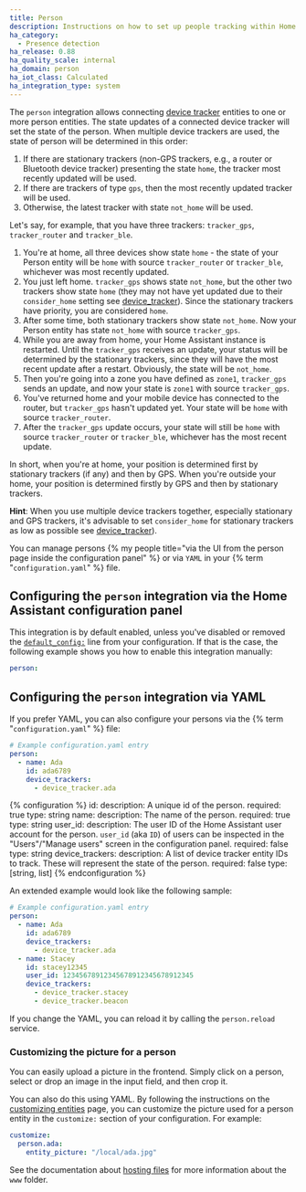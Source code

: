 ```yaml
---
title: Person
description: Instructions on how to set up people tracking within Home Assistant.
ha_category:
  - Presence detection
ha_release: 0.88
ha_quality_scale: internal
ha_domain: person
ha_iot_class: Calculated
ha_integration_type: system
---
```


The `person` integration allows connecting [device tracker](/integrations/device_tracker/) entities to one or more person entities. The state updates of a connected device tracker will set the state of the person. When multiple device trackers are used, the state of person will be determined in this order:

1. If there are stationary trackers (non-GPS trackers, e.g., a router or Bluetooth device tracker) presenting the state `home`, the tracker most recently updated will be used.
2. If there are trackers of type `gps`, then the most recently updated tracker will be used.
3. Otherwise, the latest tracker with state `not_home` will be used.

Let's say, for example, that you have three trackers: `tracker_gps`, `tracker_router` and `tracker_ble`.

1. You're at home, all three devices show state `home` - the state of your Person entity will be `home` with source `tracker_router` or `tracker_ble`, whichever was most recently updated.
2. You just left home. `tracker_gps` shows state `not_home`, but the other two trackers show state `home` (they may not have yet updated due to their `consider_home` setting see [device_tracker](/integrations/device_tracker/#configuring-a-device_tracker-platform)). Since the stationary trackers have priority, you are considered `home`.
3. After some time, both stationary trackers show state `not_home`. Now your Person entity has state `not_home` with source `tracker_gps`.
4. While you are away from home, your Home Assistant instance is restarted. Until the `tracker_gps` receives an update, your status will be determined by the stationary trackers, since they will have the most recent update after a restart. Obviously, the state will be `not_home`.
5. Then you're going into a zone you have defined as `zone1`, `tracker_gps` sends an update, and now your state is `zone1` with source `tracker_gps`.
6. You've returned home and your mobile device has connected to the router, but `tracker_gps` hasn't updated yet. Your state will be `home` with source `tracker_router`.
7. After the `tracker_gps` update occurs, your state will still be `home` with source `tracker_router` or `tracker_ble`, whichever has the most recent update.

In short, when you're at home, your position is determined first by stationary trackers (if any) and then by GPS. When you're outside your home, your position is determined firstly by GPS and then by stationary trackers.

**Hint**: When you use multiple device trackers together, especially stationary and GPS trackers, it's advisable to set `consider_home` for stationary trackers as low as possible see [device_tracker](/integrations/device_tracker/#configuring-a-device_tracker-platform)).

You can manage persons {% my people title="via the UI from the person page inside the configuration panel" %}  or via `YAML` in your {% term "`configuration.yaml`" %} file.

## Configuring the `person` integration via the Home Assistant configuration panel

This integration is by default enabled, unless you've disabled or removed the [`default_config:`](/integrations/default_config/) line from your configuration. If that is the case, the following example shows you how to enable this integration manually:

```yaml
person:
```

## Configuring the `person` integration via YAML

If you prefer YAML, you can also configure your persons via the {% term "`configuration.yaml`" %} file:

```yaml
# Example configuration.yaml entry
person:
  - name: Ada
    id: ada6789
    device_trackers:
      - device_tracker.ada
```

{% configuration %}
  id:
    description: A unique id of the person.
    required: true
    type: string
  name:
    description: The name of the person.
    required: true
    type: string
  user_id:
    description: The user ID of the Home Assistant user account for the person. `user_id` (aka `ID`) of users can be inspected in the "Users"/"Manage users" screen in the configuration panel.
    required: false
    type: string
  device_trackers:
    description: A list of device tracker entity IDs to track. These will represent the state of the person.
    required: false
    type: [string, list]
{% endconfiguration %}

An extended example would look like the following sample:

```yaml
# Example configuration.yaml entry
person:
  - name: Ada
    id: ada6789
    device_trackers:
      - device_tracker.ada
  - name: Stacey
    id: stacey12345
    user_id: 12345678912345678912345678912345
    device_trackers:
      - device_tracker.stacey
      - device_tracker.beacon
```

If you change the YAML, you can reload it by calling the `person.reload` service.

### Customizing the picture for a person

You can easily upload a picture in the frontend. Simply click on a person, select or drop an image in the input field, and then crop it.

<lite-youtube videoid="rOlRnwaaT7Y" videotitle="Changing a profile picture" posterquality="maxresdefault"></lite-youtube>

You can also do this using YAML. By following the instructions on the [customizing entities](/docs/configuration/customizing-devices#entity_picture) page, you can customize the picture used for a person entity in the `customize:` section of your configuration. For example:

```yaml
customize:
  person.ada:
    entity_picture: "/local/ada.jpg"
```

See the documentation about [hosting files](/integrations/http/#hosting-files) for more information about the `www` folder.
